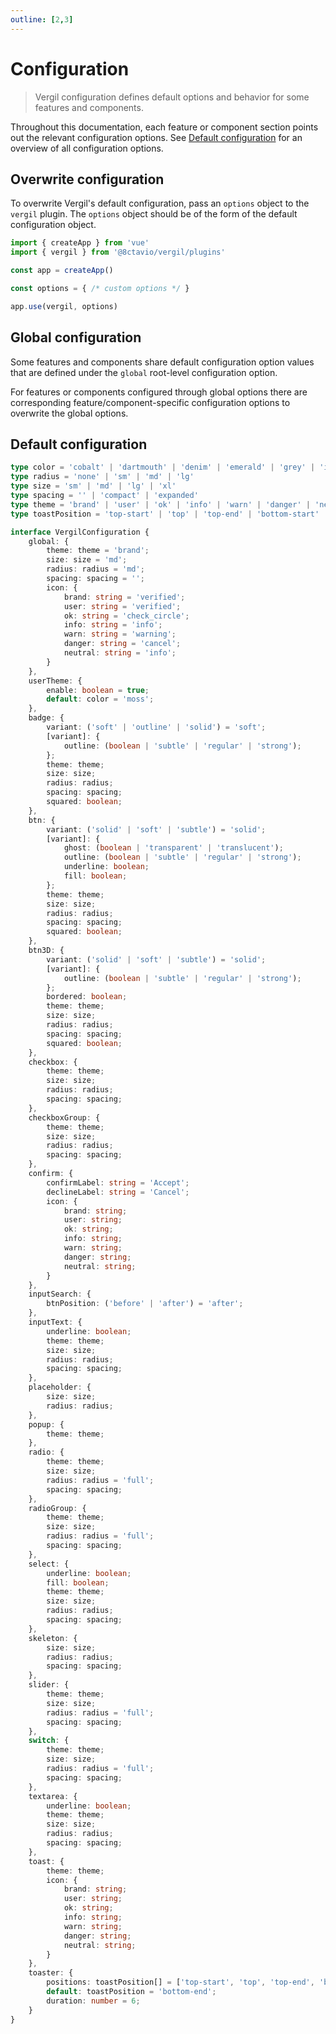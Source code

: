 ```yaml
---
outline: [2,3]
---
```


# Configuration

> Vergil configuration defines default options and behavior for some features and components.

Throughout this documentation, each feature or component section points out the relevant configuration options. See [Default configuration](/configuration.md#default-configuration) for an overview of all configuration options.

## Overwrite configuration

To overwrite Vergil's default configuration, pass an `options` object to the `vergil` plugin. The `options` object should be of the form of the default configuration object.

```js
import { createApp } from 'vue'
import { vergil } from '@8ctavio/vergil/plugins'

const app = createApp()

const options = { /* custom options */ }

app.use(vergil, options)
```

## Global configuration

Some features and components share default configuration option values that are defined under the `global` root-level configuration option.

For features or components configured through global options there are corresponding feature/component-specific configuration options to overwrite the global options.

## Default configuration

```ts
type color = 'cobalt' | 'dartmouth' | 'denim' | 'emerald' | 'grey' | 'indigo' | 'moss' | 'red' | 'sky' | 'teal' | 'wine' | 'yellow'
type radius = 'none' | 'sm' | 'md' | 'lg'
type size = 'sm' | 'md' | 'lg' | 'xl'
type spacing = '' | 'compact' | 'expanded'
type theme = 'brand' | 'user' | 'ok' | 'info' | 'warn' | 'danger' | 'neutral'
type toastPosition = 'top-start' | 'top' | 'top-end' | 'bottom-start' | 'bottom' | 'bottom-end'

interface VergilConfiguration {
    global: {
        theme: theme = 'brand';
        size: size = 'md';
        radius: radius = 'md';
        spacing: spacing = '';
        icon: {
            brand: string = 'verified';
            user: string = 'verified';
            ok: string = 'check_circle';
            info: string = 'info';
            warn: string = 'warning';
            danger: string = 'cancel';
            neutral: string = 'info';
        } 
    },
    userTheme: {
        enable: boolean = true;
        default: color = 'moss';
    },
    badge: {
        variant: ('soft' | 'outline' | 'solid') = 'soft';
        [variant]: {
            outline: (boolean | 'subtle' | 'regular' | 'strong');
        };
        theme: theme;
        size: size;
        radius: radius;
        spacing: spacing;
        squared: boolean;
    },
    btn: {
        variant: ('solid' | 'soft' | 'subtle') = 'solid';
        [variant]: {
            ghost: (boolean | 'transparent' | 'translucent');
            outline: (boolean | 'subtle' | 'regular' | 'strong');
            underline: boolean;
            fill: boolean;
        };
        theme: theme;
        size: size;
        radius: radius;
        spacing: spacing;
        squared: boolean;
    },
    btn3D: {
        variant: ('solid' | 'soft' | 'subtle') = 'solid';
        [variant]: {
            outline: (boolean | 'subtle' | 'regular' | 'strong');
        };
        bordered: boolean;
        theme: theme;
        size: size;
        radius: radius;
        spacing: spacing;
        squared: boolean;
    },
    checkbox: {
        theme: theme;
        size: size;
        radius: radius;
        spacing: spacing;
    },
    checkboxGroup: {
        theme: theme;
        size: size;
        radius: radius;
        spacing: spacing;
    },
    confirm: {
        confirmLabel: string = 'Accept';
        declineLabel: string = 'Cancel';
        icon: {
            brand: string;
            user: string;
            ok: string;
            info: string;
            warn: string;
            danger: string;
            neutral: string;
        }
    },
    inputSearch: {
        btnPosition: ('before' | 'after') = 'after';
    },
    inputText: {
        underline: boolean;
        theme: theme;
        size: size;
        radius: radius;
        spacing: spacing;
    },
    placeholder: {
        size: size;
        radius: radius;
    },
    popup: {
        theme: theme;
    },
    radio: {
        theme: theme;
        size: size;
        radius: radius = 'full';
        spacing: spacing;
    },
    radioGroup: {
        theme: theme;
        size: size;
        radius: radius = 'full';
        spacing: spacing;
    },
    select: {
        underline: boolean;
        fill: boolean;
        theme: theme;
        size: size;
        radius: radius;
        spacing: spacing;
    },
    skeleton: {
        size: size;
        radius: radius;
        spacing: spacing;
    },
    slider: {
        theme: theme;
        size: size;
        radius: radius = 'full';
        spacing: spacing;
    },
    switch: {
        theme: theme;
        size: size;
        radius: radius = 'full';
        spacing: spacing;
    },
    textarea: {
        underline: boolean;
        theme: theme;
        size: size;
        radius: radius;
        spacing: spacing;
    },
    toast: {
        theme: theme;
        icon: {
            brand: string;
            user: string;
            ok: string;
            info: string;
            warn: string;
            danger: string;
            neutral: string;
        }
    },
    toaster: {
        positions: toastPosition[] = ['top-start', 'top', 'top-end', 'bottom-start', 'bottom', 'bottom-end'];
        default: toastPosition = 'bottom-end';
        duration: number = 6;
    }
}
```